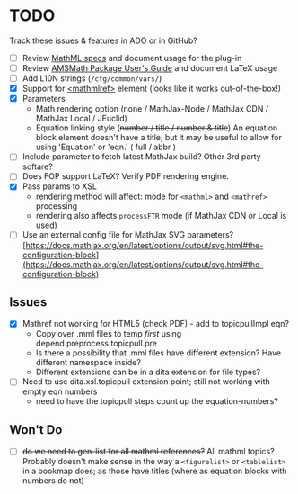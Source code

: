 # TODO

Track these issues & features in ADO or in GitHub?

* [ ] Review [MathML specs](https://w3c.github.io/mathml-core/) and document usage for the plug-in
* [ ] Review [AMSMath Package User's Guide](https://www.ams.org/arc/tex/amsmath/amsldoc.pdf) and document LaTeX usage
* [ ] Add L10N strings (`/cfg/common/vars/`)
* [x] Support for [&lt;mathmlref&gt;](https://docs.oasis-open.org/dita/dita/v1.3/os/part2-tech-content/langRef/technicalContent/mathmlref.html) element (looks like it works out-of-the-box!)
* [x] Parameters
    - Math rendering option (none / MathJax-Node / MathJax CDN / MathJax Local / JEuclid)
    - Equation linking style (~~number / title / number & title~~) An equation block element doesn't have a title, but it may be useful to allow for using 'Equation' or 'eqn.' ( full / abbr )
* [ ] Include parameter to fetch latest MathJax build? Other 3rd party softare?
* [ ] Does FOP support LaTeX? Verify PDF rendering engine.
* [x] Pass params to XSL
    - rendering method will affect: mode for `<mathml>` and `<mathref>` processing
    - rendering also affects `processFTR` mode (if MathJax CDN or Local is used)
* [ ] Use an external config file for MathJax SVG parameters? [https://docs.mathjax.org/en/latest/options/output/svg.html#the-configuration-block](https://docs.mathjax.org/en/latest/options/output/svg.html#the-configuration-block)

## Issues

* [x] Mathref not working for HTML5 (check PDF) - add to topicpullImpl eqn? 
    - Copy over .mml files to temp *first* using depend.preprocess.topicpull.pre
    - Is there a possibility that .mml files have different extension? Have different namespace inside?
    - Different extensions can be in a dita extension for file types?
* [ ] Need to use dita.xsl.topicpull extension point; still not working with empty eqn numbers
    - need to have the topicpull steps count up the equation-numbers?

## Won't Do

* [ ] ~~do we need to gen-list for all mathml references?~~ All mathml topics? Probably doesn't make sense in the way a `<figurelist>` or `<tablelist>` in a bookmap does; as those have titles (where as equation blocks with numbers do not)
